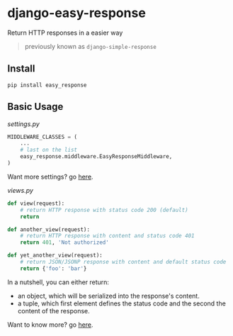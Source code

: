 django-easy-response
======================

Return HTTP responses in a easier way

> previously known as `django-simple-response`


## Install

    pip install easy_response
    

## Basic Usage

_settings.py_

```python
MIDDLEWARE_CLASSES = (
    ...
    # last on the list
    easy_response.middleware.EasyResponseMiddleware,
)
```

Want more settings? go [here](docs/settings.md).

_views.py_

```python
def view(request):
    # return HTTP response with status code 200 (default)
    return

def another_view(request):
    # return HTTP response with content and status code 401 
    return 401, 'Not authorized'

def yet_another_view(request):
    # return JSON/JSONP response with content and default status code
    return {'foo': 'bar'}
```

In a nutshell, you can either return: 

- an object, which will be serialized into the response's content.
- a tuple, which first element defines the status code and the second the content of the response.

Want to know more? go [here](docs/serialization.md).

